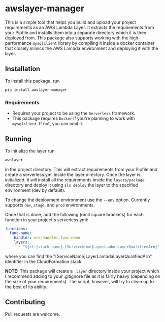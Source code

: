 # awslayer-manager

This is a simple tool that helps you build and upload your project requirements as an AWS Lambda Layer. It extracts
the requirements from your Pipfile and installs them into a separate directory which it is then deployed from. This
package also supports working with the high performance `mysqlclient` library by compiling it inside a docker container
that closely mimics the AWS Lambda environment and deploying it with the layer.

## Installation

To install this package, run

```bash
pip install awslayer-manager
```

### Requirements

- Requires your project to be using the `Serverless` framework.
- This package requires `Docker` if you're planning to work with `mysqlclient`. If not, you can omit it.

## Running

To initialize the layer run

```bash
awslayer
```

in the project directory. This will extract requirements from your Pipfile and create a serverless.yml inside the layer
directory. Once the layer is initialized, it will install all the requirements inside the `layers/package` directory and
deploy it using `sls deploy` the layer to the specified environment (dev by default).

To change the deployment environment use the `--env` option. Currently supports `dev`, `stage`, and `prod` environments.

Once that is done, add the following (omit square brackets) for each function in your project's serverless.yml:

```YAML
functions:
  func-name:
    handler: src/handler.func-name
    layers:
      - "${cf:[stack-name].[ServiceName]LayerLambdaLayerQualifiedArn}"
```

where you can find the "[ServiceName]LayerLambdaLayerQualifiedArn" identifier in the CloudFormation stack.

**NOTE:** This package will create a `.layer` directory inside your project which I recommend adding to your .gitignore
file as it is fairly heavy (depending on the size of your requirements). The script, however, will try to clean up
to the best of its ability.

## Contributing

Pull requests are welcome.
